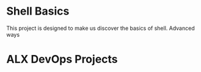 # Shell Basics
This project is designed to make us discover the basics of shell.
Advanced ways
# ALX DevOps Projects
